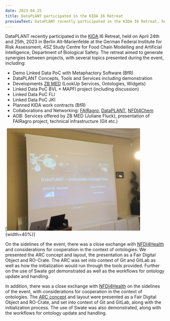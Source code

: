 ```yaml
---
date: 2023-04-25
title: DataPLANT participated in the KIDA I6 Retreat
previewText: DataPLANT recently participated in the KIDA I6 Retreat, held on April 24th and 25th, 2023 in Berlin Alt-Marienfelde at the German Federal Institute for Risk Assessment, 4SZ Study Centre for Food Chain Modelling and Artificial Intelligence, Department of Biological Safety. The retreat aimed to generate synergies between projects, with several topics presented during the event, including...
---
```


DataPLANT recently participated in the [KIDA](https://www.kida-bmel.de/kida) I6 Retreat, held on April 24th and 25th, 2023 in Berlin Alt-Marienfelde at the German Federal Institute for Risk Assessment, 4SZ Study Centre for Food Chain Modelling and Artificial Intelligence, Department of Biological Safety. The retreat aimed to generate synergies between projects, with several topics presented during the event, including:

* Demo Linked Data PoC with Metaphactory Software (BfR)
* DataPLANT Concepts, Tools and Services including demonstration
* Developments [ZB MED](https://www.zbmed.de/) (LookUp Services, Ontologies, Widgets)
* Linked Data PoC BVL * MAPFI project (including discussion)
* Linked Data PoC FLI
* Linked Data PoC JKI
* Planned KIDA work contracts (BfR)
* Collaborations and Networking: [FAIRagro](https://www.fairagro.net/index.php/de/), [DataPLANT](https://www.nfdi4plants.org/), [NFDI4Chem](https://www.nfdi4chem.de/)
* AOB: Services offered by ZB MED (Juliane Fluck), presentation of FAIRagro project, technical infrastructure (Git etc.)

[![DataPLANT goes KIDA](/src/assets/images/news/KIDA-01.jpg "New Swate Version"){width=40%}]

On the sidelines of the event, there was a close exchange with [NFDI4Health](https://www.nfdi4health.de/) and considerations for cooperation in the context of ontologies. We presented the ARC concept and layout, the presentation as a Fair Digital Object and RO-Crate. The ARC was set into context of Git and GitLab as well as how the initialization would run through the tools provided. Further on the use of Swate got demonstrated as well as the workflows for ontology update and handling. 

In addition, there was a close exchange with [NFDI4Health](https://www.nfdi4health.de/) on the sidelines of the event, with considerations for cooperation in the context of ontologies. The [ARC concept](https://github.com/nfdi4plants/ARC-specification/blob/main/ARC%20specification.md) and layout were presented as a Fair Digital Object and RO-Crate, and set into context of Git and GitLab, along with the initialization process. The use of Swate was also demonstrated, along with the workflows for ontology update and handling.

